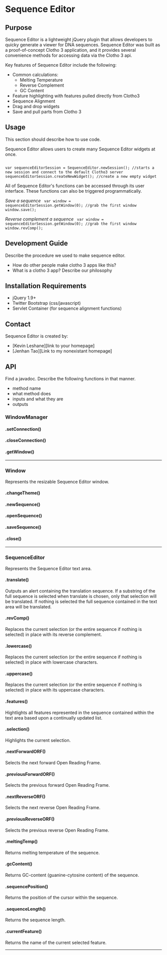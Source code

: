 Sequence Editor
===============
Purpose
---------------
Sequence Editor is a lightweight jQuery plugin that allows developers to quicky generate a viewer for DNA sequences. Sequence Editor was built as a proof-of-concept Clotho 3 application, and it provides several convenience methods for accessing data via the Clotho 3 api.

Key features of Sequence Editor include the following:
* Common calculations:
  * Melting Temperature
  * Reverse Complement
  * GC Content
* Feature highlighting with features pulled directly from Clotho3
* Sequence Alignment
* Drag and drop widgets
* Save and pull parts from Clotho 3

Usage
---------------
This section should describe how to use code.

Sequence Editor allows users to create many Sequence Editor widgets at once.

<code>
var sequenceEditorSession = SequenceEditor.newSession(); //starts a new session and connect to the default Clotho3 server
sequenceEditorSession.createNewWidget(); //create a new empty widget
</code>

All of Sequence Editor's functions can be accessed through its user interface. These functions can also be triggered programmatically. 

*Save a sequence*
<code>
var window = sequenceEditorSession.getWindow(0); //grab the first window
window.save();
</code>

*Reverse complement a sequence*
<code>
var window = sequenceEditorSession.getWindow(0); //grab the first window
window.revComp();
</code>

Development Guide
---------------
Describe the procedure we used to make sequence editor. 
* How do other people make clotho 3 apps like this?
* What is a clotho 3 app? Describe our philosophy

Installation Requirements
---------------
* jQuery 1.9+
* Twitter Bootstrap (css/javascript)
* Servlet Container (for sequence alignment functions)

Contact
---------------
Sequence Editor is created by:
* [Kevin Leshane][link to your homepage]
* [Jenhan Tao][Link to my nonexistant homepage]

API
---------------
Find a javadoc. Describe the following functions in that manner. 
* method name
* what method does
* inputs and what they are
* outputs

### WindowManager ###

#### .setConnection() ####

#### .closeConnection() ####

#### .getWindow() ####

---

### Window ###
Represents the resizable Sequence Editor window.

#### .changeTheme() ####


#### .newSequence() ####

#### .openSequence() ####

#### .saveSequence() ####

#### .close() ####

---

### SequenceEditor ###
Represents the Sequence Editor text area.

#### .translate() ####
Outputs an alert containing the translation sequence. If a substring of the full sequence is selected when translate is chosen, only that selection will be translated. If nothing is selected the full sequence contained in the text area will be translated.

#### .revComp() ####
Replaces the current selection (or the entire sequence if nothing is selected) in place with its reverse complement.

#### .lowercase() ####
Replaces the current selection (or the entire sequence if nothing is selected) in place with lowercase characters.

#### .uppercase() ####
Replaces the current selection (or the entire sequence if nothing is selected) in place with its uppercase characters.

#### .features() ####
Hightlights all features represented in the sequence contained within the text area based upon a continually updated list.

#### .selection() ####
Highlights the current selection.

#### .nextForwardORF() ####
Selects the next forward Open Reading Frame.

#### .previousForwardORF() ####
Selects the previous forward Open Reading Frame.

#### .nextReverseORF() ####
Selects the next reverse Open Reading Frame.

#### .previousReverseORF() ####
Selects the previous reverse Open Reading Frame.

#### .meltingTemp() ####
Returns melting temperature of the sequence.

#### .gcContent() ####
Returns GC-content (guanine-cytosine content) of the sequence.

#### .sequencePosition() ####
Returns the position of the cursor within the sequence.

#### .sequenceLength() ####
Returns the sequence length.

#### .currentFeature() ####
Returns the name of the current selected feature.

---